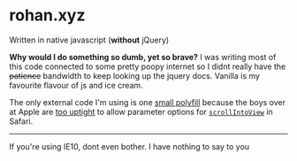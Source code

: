
# rohan.xyz

Written in native javascript (**without** jQuery)

**Why would I do something so dumb, yet so brave?**
I was writing most of this code connected to some pretty poopy internet so I didnt really have the ~~patience~~ bandwidth to keep looking up the jquery docs. Vanilla is my favourite flavour of js and ice cream.


The only external code I'm using is one [small polyfill](https://github.com/iamdustan/smoothscroll) because the boys over at Apple are [too uptight](https://caniuse.com/#search=scrollintoview) to allow parameter options for [`scrollIntoView`](https://developer.mozilla.org/en-US/docs/Web/API/Element/scrollIntoView) in Safari.

--------

If you're using IE10, dont even bother. I have nothing to say to you